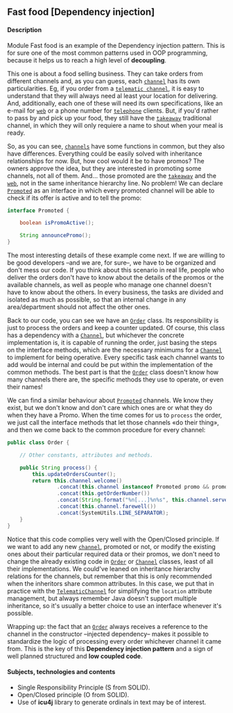 ## Fast food \[Dependency injection]

#### Description

Module Fast food is an example of the Dependency injection pattern. This is for sure one of the most
common patterns used in OOP programming, because it helps us to reach a high level of **decoupling**.

This one is about a food selling business. They can take orders from different channels
and, as you can guess, each [`channel`](src/main/java/channels/Channel.java) has its own particularities. Eg, if you order from a
[`telematic channel`](src/main/java/channels/TelematicChannel.java), it is easy to understand that they will always need al least your location
for delivering. And, additionally, each one of these will need its own specifications, like an e-mail for [`web`](src/main/java/channels/Web.java)
or a phone number for [`telephone`](src/main/java/channels/Telephone.java) clients. But, if you'd rather to pass by and pick up your food,
they still have the [`takeaway`](src/main/java/channels/Takeaway.java) traditional channel, in which they will only requiere a name
to shout when your meal is ready.

So, as you can see, [`channels`](src/main/java/channels/Channel.java) have some functions in common, but they also have
differences. Everything could be easily solved with inheritance relationships for now. But, how cool would it be to
have promos? The owners approve the idea, but they are interested in promoting some channels, not all of them. And... those promoted are the
[`takeaway`](src/main/java/channels/Takeaway.java) and the [`web`](src/main/java/channels/Web.java), not in the same inheritance
hierarchy line. No problem! We can declare [`Promoted`](src/main/java/channels/Promoted.java) as an interface in which every
promoted channel will be able to check if its offer is active and to tell the promo:

```java
interface Promoted {

    boolean isPromoActive();

    String announcePromo();
}

````

The most interesting details of these example come next. If we are willing to be good developers –and we are, for sure–, we have to be organized
and don't mess our code. If you think about this scenario in real life, people who deliver the orders don't have to know about the details of the
promos or the available channels, as well as people who manage one channel doesn't have to know about the others.
In every business, the tasks are divided and isolated as much as possible, so that an internal change in any area/department
should not affect the other ones.

Back to our code, you can
see we have an  [`Order`](src/main/java/management/Order.java) class. Its responsibility is just to process the orders and keep a counter updated.
Of course, this class has a dependency with a [`Channel`](src/main/java/channels/Channel.java), but whichever the
concrete implementation is, it is capable of running the order, just basing the steps on the interface methods, which are the necessary minimums
for a [`Channel`](src/main/java/channels/Channel.java) to implement for being operative. Every specific task each channel wants to
add would be internal and could be put within the implementation of the common methods.
The best part is that the [`Order`](src/main/java/management/Order.java) class doesn't know how many channels there are, the specific
methods they use to operate, or even their names!

We can find a similar behaviour
about [`Promoted`](src/main/java/channels/Promoted.java) channels. We know they exist, but we don't know and don't care
which ones are or what they do when they have a Promo. When the time comes for us to `process` the order, we just call the
interface methods that let those channels «do their thing», and then we come back to the common procedure for every channel:

```java
public class Order {

    // Other constants, attributes and methods.

    public String process() {
        this.updateOrdersCounter();
        return this.channel.welcome()
                .concat(this.channel instanceof Promoted promo && promo.isActive() ? promo.announcePromo() : StringUtils.EMPTY) // Checking promos
                .concat(this.getOrderNumber())
                .concat(String.format("%n[...]%n%s", this.channel.serveClient()))
                .concat(this.channel.farewell())
                .concat(SystemUtils.LINE_SEPARATOR);
    }
}

````

Notice that this code complies very well with the Open/Closed principle. If we want to add any
new [`channel`](src/main/java/channels/Channel.java),
promoted or not, or modify the existing ones about their particular required data or their promos, we don't need to change
the already existing code in [`Order`](src/main/java/management/Order.java) or [`Channel`](src/main/java/channels/Channel.java)
classes, least of all their implementations. We could've leaned on inheritance hierarchy relations for the channels, but remember
that this is only recommended when the inheritors share common attributes. In this case, we put that in practice with the
[`TelematicChannel`](src/main/java/channels/TelematicChannel.java) for simplifying the `location` attribute management,
but always remember Java doesn't support multiple inheritance, so it's usually a better choice to use an interface whenever
it's possible.

Wrapping up: the fact that an [`Order`](src/main/java/management/Order.java) always receives a reference to
the channel in the constructor –injected dependency– makes it possible to standardize the logic of processing
every order whichever channel it came from. This is the key of this **Dependency injection pattern** and a sign of
well planned structured and **low coupled code**.

#### Subjects, technologies and contents

- Single Responsibility Principle (S from SOLID).
- Open/Closed principle (O from SOLID).
- Use of **icu4j** library to generate ordinals in text may be of interest.